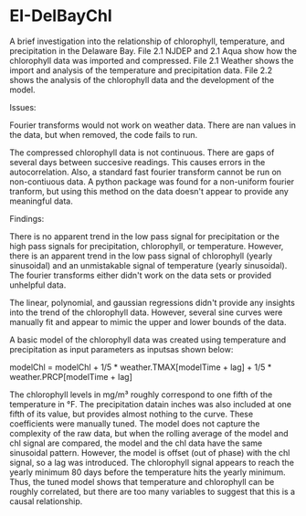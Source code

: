 # EI-DelBayChl
A brief investigation into the relationship of chlorophyll, temperature, and precipitation in the Delaware Bay. File 2.1 NJDEP and 2.1 Aqua show how the chlorophyll data was imported and compressed. File 2.1 Weather shows the import and analysis of the temperature and precipitation data. File 2.2 shows the analysis of the chlorophyll data and the development of the model.

Issues:

Fourier transforms would not work on weather data. There are nan values in the data, but when removed, the code fails to run. 

The compressed chlorophyll data is not continuous. There are gaps of several days between succesive readings. This causes errors in the autocorrelation. Also, a standard fast fourier transform cannot be run on non-contiuous data. A python package was found for a non-uniform fourier tranform, but using this method on the data doesn't appear to provide any meaningful data.

Findings:

There is no apparent trend in the low pass signal for precipitation or the high pass signals for precipitation, chlorophyll, or temperature. However, there is an apparent trend in the low pass signal of chlorophyll (yearly sinusoidal) and an unmistakable signal of temperature (yearly sinusoidal). The fourier transforms either didn't work on the data sets or provided unhelpful data.

The linear, polynomial, and gaussian regressions didn't provide any insights into the trend of the chlorophyll data. However, several sine curves were manually fit and appear to mimic the upper and lower bounds of the data.

A basic model of the chlorophyll data was created using temperature and precipitation as input parameters as inputsas shown below:

modelChl = modelChl + 1/5 * weather.TMAX[modelTime + lag] + 1/5 * weather.PRCP[modelTime + lag]

The chlorophyll levels in mg/m³ roughly correspond to one fifth of the temperature in °F. The precipitation datain inches was also included at one fifth of its value, but provides almost nothing to the curve. These coefficients were manually tuned. The model does not capture the complexity of the raw data, but when the rolling average of the model and chl signal are compared, the model and the chl data have the same sinusoidal pattern. However, the model is offset (out of phase) with the chl signal, so a lag was introduced. The chlorophyll signal appears to reach the yearly minimum 80 days before the temperature hits the yearly minimum. Thus, the tuned model shows that temperature and chlorophyll can be roughly correlated, but there are too many variables to suggest that this is a causal relationship. 
